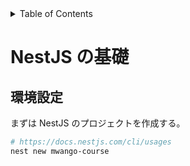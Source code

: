 <!-- START doctoc generated TOC please keep comment here to allow auto update -->
<!-- DON'T EDIT THIS SECTION, INSTEAD RE-RUN doctoc TO UPDATE -->
<details>
<summary>Table of Contents</summary>

- [NestJS の基礎](#nestjs-%E3%81%AE%E5%9F%BA%E7%A4%8E)
  - [環境設定](#%E7%92%B0%E5%A2%83%E8%A8%AD%E5%AE%9A)

</details>
<!-- END doctoc generated TOC please keep comment here to allow auto update -->

# NestJS の基礎

## 環境設定

まずは NestJS のプロジェクトを作成する。

```bash
# https://docs.nestjs.com/cli/usages
nest new mwango-course
```
